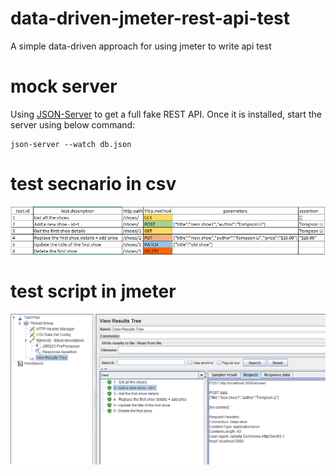 
# data-driven-jmeter-rest-api-test
A simple data-driven approach for using jmeter to write api test

# mock server
Using [JSON-Server](https://github.com/typicode/json-server) to get a full fake REST API.
Once it is installed, start the server using below command:
<pre><code>json-server --watch db.json</pre></code>

# test secnario in csv
<img src="resources/data.png">

# test script in jmeter
<img src="resources/result.png">

